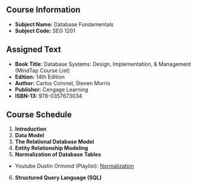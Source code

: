 ## Course Information
- **Subject Name:** Database Fundamentals
- **Subject Code:** SEG 1201



## Assigned Text
- **Book Title:** Database Systems: Design, Implementation, & Management (MindTap Course List)
- **Edition:** 14th Edition
- **Author:** Carlos Coronel, Steven Morris
- **Publisher:** Cengage Learning
- **ISBN-13:** 978-0357673034



## Course Schedule
0001. **Introduction**
0002. **Data Model**
0003. **The Relational Database Model**
0004. **Entity Relationship Modeling**
0005. **Normalization of Database Tables**
   - Youtube Dustin Ormond (Playlist): [Normalization](https://www.youtube.com/playlist?list=PLyp-1WQY32mN6U6PUq9c977X9vyHxtohD)
0006. **Structured Query Language (SQL)**
